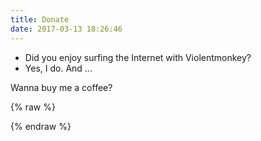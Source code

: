```yaml
---
title: Donate
date: 2017-03-13 18:26:46
---
```


- Did you enjoy surfing the Internet with Violentmonkey?
- Yes, I do. And ...

Wanna buy me a coffee?

{% raw %}
<link rel="stylesheet" href="assets/donate.css">
<script src="assets/donate.js"></script>
<div id="vm-donate"></div>
<script>
donate.initDonate({
  el: '#vm-donate',
  logo: {
    image: '/static/vm.png',
    text: 'Donate',
  },
  entries: [{
    type: 'url',
    text: 'PayPal',
    image: 'assets/paypal.svg',
    url: 'https://www.paypal.me/gera2ld/5',
  }, {
    type: 'qrcode',
    text: 'AliPay',
    image: 'assets/alipay.svg',
    qrcode: 'assets/qr_alipay.png',
  }, {
    type: 'qrcode',
    text: 'WeChat Pay',
    image: 'assets/wechat.svg',
    qrcode: 'assets/qr_wechat.png',
  }],
});
</script>
{% endraw %}
